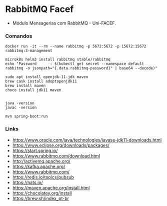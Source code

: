 # RabbitMQ Facef

- Módulo Mensagerias com RabbitMQ - Uni-FACEF.

### Comandos

```
docker run -it --rm --name rabbitmq -p 5672:5672 -p 15672:15672 rabbitmq:3-management

microk8s helm3 install rabbitmq stable/rabbitmq
echo "Password      : $(kubectl get secret --namespace default rabbitmq -o jsonpath="{.data.rabbitmq-password}" | base64 --decode)"

sudo apt install openjdk-11-jdk maven
brew cask install adoptopenjdk11
brew install maven
choco install jdk11 maven


java -version
javac -version

mvn spring-boot:run

```

### Links

- https://www.oracle.com/java/technologies/javase-jdk11-downloads.html
- https://www.eclipse.org/downloads/packages/
- https://start.spring.io/
- https://www.rabbitmq.com/download.html
- http://activemq.apache.org/
- https://kafka.apache.org/
- https://www.rabbitmq.com/
- https://redis.io/topics/pubsub
- https://nats.io/
- https://maven.apache.org/install.html
- https://chocolatey.org/install
- https://brew.sh/index_pt-br
